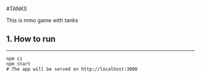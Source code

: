 #TANKS

This is mmo game with tanks

## 1. How to run
___
    npm ci
    npm start
    # The app will be served on http://localhost:3000
